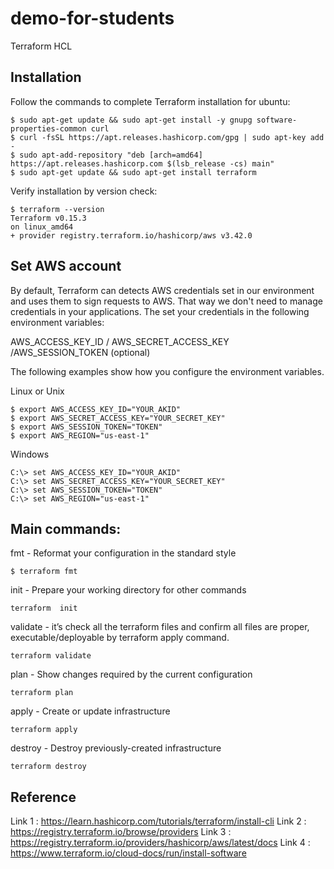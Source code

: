 # demo-for-students
Terraform HCL

## Installation
Follow the commands to complete Terraform installation for ubuntu:
```
$ sudo apt-get update && sudo apt-get install -y gnupg software-properties-common curl
$ curl -fsSL https://apt.releases.hashicorp.com/gpg | sudo apt-key add -
$ sudo apt-add-repository "deb [arch=amd64] https://apt.releases.hashicorp.com $(lsb_release -cs) main"
$ sudo apt-get update && sudo apt-get install terraform
```
Verify installation by version check:

```
$ terraform --version
Terraform v0.15.3
on linux_amd64
+ provider registry.terraform.io/hashicorp/aws v3.42.0
```

## Set AWS account
By default, Terraform can detects AWS credentials set in our environment and uses them to sign requests to AWS. That way we don't need to manage credentials in your applications. The set your credentials in the following environment variables:

AWS_ACCESS_KEY_ID / AWS_SECRET_ACCESS_KEY /AWS_SESSION_TOKEN (optional)

The following examples show how you configure the environment variables.

Linux or Unix

```
$ export AWS_ACCESS_KEY_ID="YOUR_AKID"
$ export AWS_SECRET_ACCESS_KEY="YOUR_SECRET_KEY"
$ export AWS_SESSION_TOKEN="TOKEN"
$ export AWS_REGION="us-east-1"
```

Windows
```
C:\> set AWS_ACCESS_KEY_ID="YOUR_AKID"
C:\> set AWS_SECRET_ACCESS_KEY="YOUR_SECRET_KEY"
C:\> set AWS_SESSION_TOKEN="TOKEN"
C:\> set AWS_REGION="us-east-1"
```

## Main commands:
fmt - Reformat your configuration in the standard style
```
$ terraform fmt
```
init - Prepare your working directory for other commands 
```
terraform  init
```
validate - it’s check all the terraform files and confirm all files are proper, executable/deployable by terraform apply command.
```
terraform validate
```
plan - Show changes required by the current configuration
```
terraform plan
```
apply - Create or update infrastructure
```
terraform apply
```
destroy - Destroy previously-created infrastructure
```
terraform destroy
```
## Reference
Link 1 : https://learn.hashicorp.com/tutorials/terraform/install-cli
Link 2 : https://registry.terraform.io/browse/providers
Link 3 : https://registry.terraform.io/providers/hashicorp/aws/latest/docs
Link 4 : https://www.terraform.io/cloud-docs/run/install-software